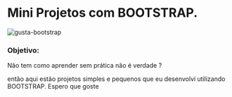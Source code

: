 # Mini Projetos com BOOTSTRAP.
<img align="center" alt="gusta-bootstrap" src="https://img.shields.io/badge/Bootstrap-563D7C?style=for-the-badge&logo=bootstrap&logoColor=white">

### Objetivo:

<p>Não tem como aprender sem prática não é verdade ?</p>
<p>então aqui estão projetos simples e pequenos que eu desenvolvi utilizando BOOTSTRAP. Espero que goste </p>

<tr>
  <td></td>
</tr>
